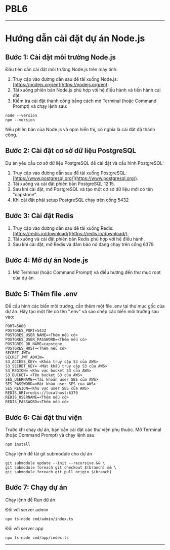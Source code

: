 # PBL6
---

# Hướng dẫn cài đặt dự án Node.js

## Bước 1: Cài đặt môi trường Node.js

Đầu tiên cần cài đặt môi trường Node.js trên máy tính:

1. Truy cập vào đường dẫn sau để tải xuống Node.js: [https://nodejs.org/en](https://nodejs.org/en).
2. Tải xuống phiên bản Node.js phù hợp với hệ điều hành và tiến hành cài đặt.
3. Kiểm tra cài đặt thành công bằng cách mở Terminal (hoặc Command Prompt) và chạy lệnh sau:

```shell
node --version
npm --version
```

Nếu phiên bản của Node.js và npm hiển thị, có nghĩa là cài đặt đã thành công.

## Bước 2: Cài đặt cơ sở dữ liệu PostgreSQL

Dự án yêu cầu cơ sở dữ liệu PostgreSQL để cài đặt và cấu hình PostgreSQL:

1. Truy cập vào đường dẫn sau để tải xuống PostgreSQL: [https://www.postgresql.org/](https://www.postgresql.org/).
2. Tải xuống và cài đặt phiên bản PostgreSQL 12.15.
3. Sau khi cài đặt, mở PostgreSQL và tạo một cơ sở dữ liệu mới có tên "capstone".
4. Khi cài đặt phải setup PostgreSQL chạy trên cổng 5432

## Bước 3: Cài đặt Redis

1. Truy cập vào đường dẫn sau để tải xuống Redis: [https://redis.io/download/](https://redis.io/download/).
2. Tải xuống và cài đặt phiên bản Redis phù hợp với hệ điều hành.
3. Sau khi cài đặt, mở Redis và đảm bảo nó đang chạy trên cổng 6379.

## Bước 4: Mở dự án Node.js

1. Mở Terminal (hoặc Command Prompt) và điều hướng đến thư mục root của dự án.

## Bước 5: Thêm file .env

Để cấu hình các biến môi trường, cần thêm một file .env tại thư mục gốc của dự án. Hãy tạo một file có tên ".env" và
sao chép các biến môi trường sau vào:

```shell
PORT=5000
POSTGRES_PORT=5432
POSTGRES_USER_NAME=<Thêm nếu có>
POSTGRES_USER_PASSWORD=<Thêm nếu có>
POSTGRES_DB_NAME=capstone
POSTGRES_HOST=<Thêm nếu có>
SECRET_JWT=
SECRET_JWT_ADMIN=
S3_ACCESS_KEY= <Khóa truy cập S3 của AWS>
S3_SECRET_KEY= <Mật khẩu truy cập S3 của AWS>
S3_REGION= <Khu vực bucket S3 của AWS>
S3_BUCKET= <Tên bucket S3 của AWS>
SES_USERNAME=<Tài khoản user SES của AWS>
SES_PASSWORD=<Mật khẩu user SES của AWS>
SES_REGION=<Khu vực user SES của AWS>
REDIS_URI=redis://localhost:6379
REDIS_USERNAME=<Thêm nếu có>
REDIS_PASSWORD=<Thêm nếu có>
```

## Bước 6: Cài đặt thư viện

Trước khi chạy dự án, bạn cần cài đặt các thư viện phụ thuộc. Mở Terminal (hoặc Command Prompt) và chạy lệnh sau:

```shell
npm install
```

Chạy lệnh để tải git submodule cho dự án

```shell
git submodule update --init --recursive && \
git submodule foreach git checkout $(branch) && \
git submodule foreach git pull origin $(branch)
```

## Bước 7: Chạy dự án

Chạy lệnh để Run dữ án

Đối với server admin

```shell
npx ts-node cmd/admin/index.ts
```

Đối với server app

```shell
npx ts-node cmd/app/index.ts
```

---